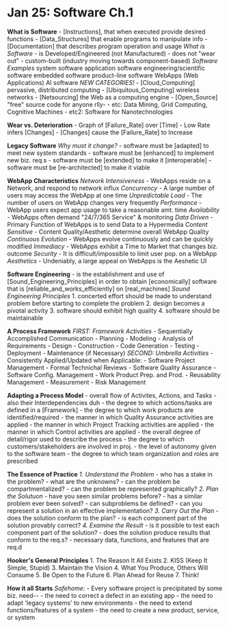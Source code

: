 # Jan 25: Software Ch.1 ###########################################

**What is Software**
    - [Instructions], that when executed provide desired functions
    - [Data_Structures] that enable programs to manipulate info
    - [Documentation] that describes program operation and usage
    *What is Software*
        - is Developed/Engineered (not Manufactured)
        - does not "wear out"
        - custom-built (industry moving towards component-based)
    *Software Examples*
        system software
        application software
        engineering/scientific software 
        embedded software 
        product-line software
        WebApps (Web Applications)
        AI software
        *NEW CATEGORIES!*
            - [Cloud_Computing] pervasive, distributed computing
            - [Ubiquitous_Computing] wireless networks
            - [Netsourcing] the Web as a computing engine
            - [Open_Source] "free" source code for anyone rlly-
            - etc: Data Mining, Grid Computing, Cognitive Machines
            - etc2: Software for Nanotechnologies

**Wear vs. Deterioration**
    - Graph of [Failure_Rate] over [Time]
        - Low Rate infers [Changes]
            - [Changes] cause the [Failure_Rate] to Increase

**Legacy Software**
    *Why must it change?*
        - software must be [adapted] to meet new system standards
        - software must be [enhanced] to implement new biz. req.s
        - software must be [extended] to make it [interoperable]
        - software must be [re-architected] to make it viable

**WebApp Characteristics**
    *Network Intensiveness*
        - WebApps reside on a Network, and respond to network influx
    *Concurrency*
        - A large number of users may access the WebApp at one time
    *Unpredictable Load*
        - The number of users on WebApp changes very frequently
    *Performance*
        - WebApp users expect app usage to take a reasonable amt. time
    *Availability*
        - WebApps often demand "24/7/365 Service" & monitoring
    *Data Driven*
        - Primary Function of WebApps is to send Data to a Hypermedia
    *Content Sensitive*
        - Content Quality/Aesthetic determine overall WebApp Quality
    *Continuous Evolution*
        - WebApps evolve continuously and can be quickly modified
    *Immediacy*
        - WebApps exhibit a Time to Market that changes biz. outcome
    *Security*
        - It is difficult/impossible to limit user pop. on a WebApp
    *Aesthetics*
        - Undeniably, a large appeal on WebApps is the Aeshetic UI

**Software Engineering**
    - is the establishment and use of [Sound_Engineering_Principles] in order to obtain [economically] software that is [reliable_and_works_efficiently] on [real_machines]
    *Sound Engineering Principles*
        1. concerted effort should be made to understand problem before starting to complete the problem
        2. design becomes a pivotal activity
        3. software should exhibit high quality
        4. software should be maintainable

**A Process Framework**
    *FIRST: Framework Activities*
        - Sequentially Accomplished Communication
        - Planning 
        - Modeling 
            - Analysis of Requirements
            - Design
        - Construction
            - Code Generation
            - Testing
        - Deployment
            - Maintenance (if Necessary)
    *SECOND: Umbrella Activities*
        - Consistently Applied/Updated when Applicable: 
            - Software Project Management 
            - Formal Technichal Reviews
            - Software Quality Assurance
            - Software Config. Management
            - Work Product Prep. and Prod. 
            - Reusability Management
            - Measurement
            - Risk Management

**Adapting a Process Model**
    - overall flow of Activites, Actions, and Tasks 
        - also their Interdependencies duh
    - the degree to which actions/tasks are defined in a [Framework]
    - the degree to which work products are identified/required
    - the manner in which Quality Assurance activities are applied
    - the manner in which Project Tracking  activities are applied
    - the manner in which Control           activities are applied
    - the overall degree of detail/rigor used to describe the process
    - the degree to which customers/stakeholders are involved in proj.
    - the level of autonomy given to the software team 
    - the degree to which team organization and roles are prescribed

**The Essence of Practice**
    *1. Understand the Problem*
        - who has a stake in the problem?
        - what are the unknowns?
        - can the problem be compartmentalized?
        - can the problem be represented graphically?
    *2. Plan the Solutuon*
        - have you seen similar problems before?
        - has a similar problem ever been solved?
        - can subproblems be defined?
        - can you represent a solution in an effective implementation?
    *3. Carry Out the Plan*
        - does the solution conform to the plan?
        - is each component part of the solution provably correct?
    *4. Examine the Result*
        - is it possible to test each component part of the solution?
        - does the solution produce results that conform to the req.s?
            - necessary data, functions, and features that are req.d

**Hooker's General Principles**
    1. The Reason It All Exists
    2. KISS (Keep It Simple, Stupid)
    3. Maintain the Vision
    4. What You Produce, Others Will Consume
    5. Be Open to the Future
    6. Plan Ahead for Reuse
    7. Think!

**How it all Starts**
    *Safehome:*
        - Every software project is precipitated by some biz. need--
            - the need to correct a defect in an existing app
            - the need to adapt 'legacy systems' to new environments
            - the need to extend functions/features of a system
            - the need to create a new product, service, or system